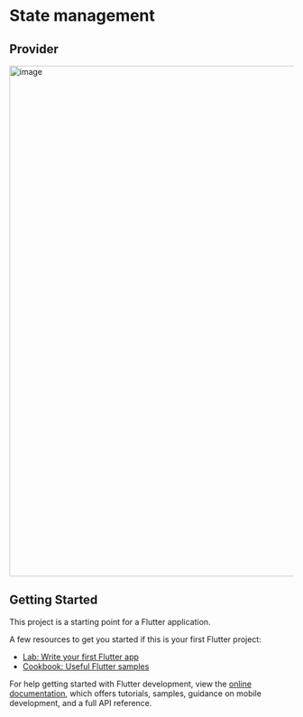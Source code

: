
# State management
## Provider

<img width="906" alt="image" src="https://github.com/user-attachments/assets/af6d4e57-bd5e-4f66-8c13-6eee21810509">

## Getting Started

This project is a starting point for a Flutter application.

A few resources to get you started if this is your first Flutter project:

- [Lab: Write your first Flutter app](https://docs.flutter.dev/get-started/codelab)
- [Cookbook: Useful Flutter samples](https://docs.flutter.dev/cookbook)

For help getting started with Flutter development, view the
[online documentation](https://docs.flutter.dev/), which offers tutorials,
samples, guidance on mobile development, and a full API reference.
